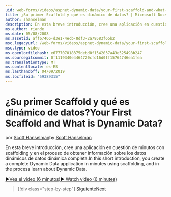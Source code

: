 ```yaml
---
uid: web-forms/videos/aspnet-dynamic-data/your-first-scaffold-and-what-is-dynamic-data
title: ¿Su primer Scaffold y qué es dinámico de datos? | Microsoft Docs
author: shanselman
description: En esta breve introducción, cree una aplicación en cuestión de minutos con scaffolding y en el proceso de obtener información sobre los datos dinámicos de datos dinámica completa.
ms.author: riande
ms.date: 05/08/2008
ms.assetid: aff67466-d3e1-4ecb-8df3-2a79583f65b2
msc.legacyurl: /web-forms/videos/aspnet-dynamic-data/your-first-scaffold-and-what-is-dynamic-data
msc.type: video
ms.openlocfilehash: e677707018375debd0f1542037a43e525498b247
ms.sourcegitcommit: 0f1119340e4464720cfd16d0ff15764746ea1fea
ms.translationtype: MT
ms.contentlocale: es-ES
ms.lasthandoff: 04/09/2019
ms.locfileid: "59389315"
---
```

# <a name="your-first-scaffold-and-what-is-dynamic-data"></a><span data-ttu-id="aa6af-104">¿Su primer Scaffold y qué es dinámico de datos?</span><span class="sxs-lookup"><span data-stu-id="aa6af-104">Your First Scaffold and What is Dynamic Data?</span></span>

<span data-ttu-id="aa6af-105">por [Scott Hanselman](https://github.com/shanselman)</span><span class="sxs-lookup"><span data-stu-id="aa6af-105">by [Scott Hanselman](https://github.com/shanselman)</span></span>

<span data-ttu-id="aa6af-106">En esta breve introducción, cree una aplicación en cuestión de minutos con scaffolding y en el proceso de obtener información sobre los datos dinámicos de datos dinámica completa.</span><span class="sxs-lookup"><span data-stu-id="aa6af-106">In this short introduction, you create a complete Dynamic Data application in minutes using scaffolding, and in the process learn about Dynamic Data.</span></span>

[<span data-ttu-id="aa6af-107">&#9654;Vea el vídeo (6 minutos)</span><span class="sxs-lookup"><span data-stu-id="aa6af-107">&#9654; Watch video (6 minutes)</span></span>](https://channel9.msdn.com/Blogs/ASP-NET-Site-Videos/your-first-scaffold-and-what-is-dynamic-data)

> [!div class="step-by-step"]
> [<span data-ttu-id="aa6af-108">Siguiente</span><span class="sxs-lookup"><span data-stu-id="aa6af-108">Next</span></span>](how-do-i-enable-inline-gridview-editing.md)
